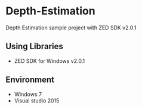 # Depth-Estimation
Depth Estimation sample project with ZED SDK v2.0.1
## Using Libraries
* ZED SDK for Windows v2.0.1
## Environment
* Windows 7
* Visual studio 2015
